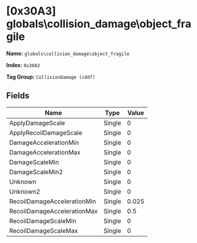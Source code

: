 # [0x30A3] globals\collision_damage\object_fragile

**Name:** ```globals\collision_damage\object_fragile```

**Index:** ```0x30A3```

**Tag Group:** ```CollisionDamage (cddf)```

## Fields

Name	| Type	| Value
---	|---	|---	|
ApplyDamageScale	|Single	|0
ApplyRecoilDamageScale	|Single	|0
DamageAccelerationMin	|Single	|0
DamageAccelerationMax	|Single	|0
DamageScaleMin	|Single	|0
DamageScaleMin2	|Single	|0
Unknown	|Single	|0
Unknown2	|Single	|0
RecoilDamageAccelerationMin	|Single	|0.025
RecoilDamageAccelerationMax	|Single	|0.5
RecoilDamageScaleMin	|Single	|0
RecoilDamageScaleMax	|Single	|0


